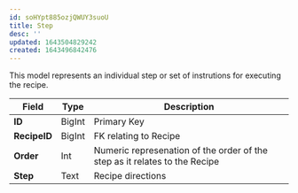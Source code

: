 ```yaml
---
id: soHYpt885ozjQWUY3suoU
title: Step
desc: ''
updated: 1643504829242
created: 1643496842476
---
```

This model represents an individual step or set of instrutions for executing the recipe.  

|Field|Type|Description|
|----|----|----|
|**ID**| BigInt| Primary Key|
|**RecipeID**| BigInt| FK relating to Recipe|
|**Order**| Int | Numeric represenation of the order of the step as it relates to the Recipe|
|**Step**|Text| Recipe directions|
